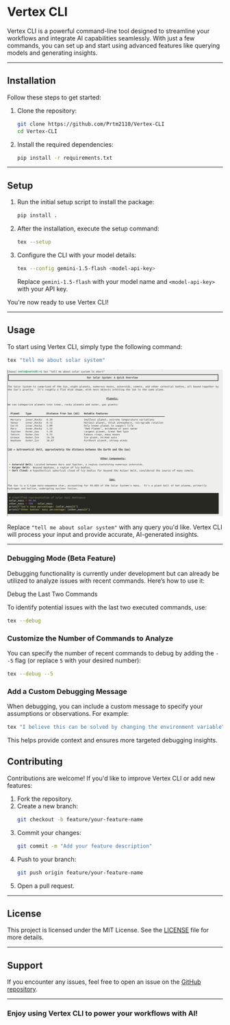 # Vertex CLI

Vertex CLI is a powerful command-line tool designed to streamline your workflows and integrate AI capabilities seamlessly. With just a few commands, you can set up and start using advanced features like querying models and generating insights.

---

## Installation

Follow these steps to get started:

1. Clone the repository:
   ```bash
   git clone https://github.com/Prtm2110/Vertex-CLI
   cd Vertex-CLI
   ```

2. Install the required dependencies:
   ```bash
   pip install -r requirements.txt
   ```

---

## Setup

1. Run the initial setup script to install the package:
   ```bash
   pip install .
   ```

2. After the installation, execute the setup command:
   ```bash
   tex --setup
   ```

3. Configure the CLI with your model details:
   ```bash
   tex --config gemini-1.5-flash <model-api-key>
   ```
   Replace `gemini-1.5-flash` with your model name and `<model-api-key>` with your API key.

You're now ready to use Vertex CLI!

---

## Usage

To start using Vertex CLI, simply type the following command:

```bash
tex "tell me about solar system"
```
![alt text](docs/readme_eg.png)

Replace `"tell me about solar system"` with any query you'd like. Vertex CLI will process your input and provide accurate, AI-generated insights.

---

### Debugging Mode (Beta Feature)

Debugging functionality is currently under development but can already be utilized to analyze issues with recent commands. Here’s how to use it:

Debug the Last Two Commands

To identify potential issues with the last two executed commands, use:

```bash
tex --debug
```

### Customize the Number of Commands to Analyze

You can specify the number of recent commands to debug by adding the `--5` flag (or replace `5` with your desired number):

```bash
tex --debug --5
```

### Add a Custom Debugging Message

When debugging, you can include a custom message to specify your assumptions or observations. For example:

```bash
tex "I believe this can be solved by changing the environment variable" --debug
```

This helps provide context and ensures more targeted debugging insights.



## Contributing

Contributions are welcome! If you'd like to improve Vertex CLI or add new features:

1. Fork the repository.
2. Create a new branch:
   ```bash
   git checkout -b feature/your-feature-name
   ```
3. Commit your changes:
   ```bash
   git commit -m "Add your feature description"
   ```
4. Push to your branch:
   ```bash
   git push origin feature/your-feature-name
   ```
5. Open a pull request.

---

## License

This project is licensed under the MIT License. See the [LICENSE](LICENSE) file for more details.

---

## Support

If you encounter any issues, feel free to open an issue on the [GitHub repository](https://github.com/Prtm2110/Vertex-CLI/issues).

---

### Enjoy using Vertex CLI to power your workflows with AI!
